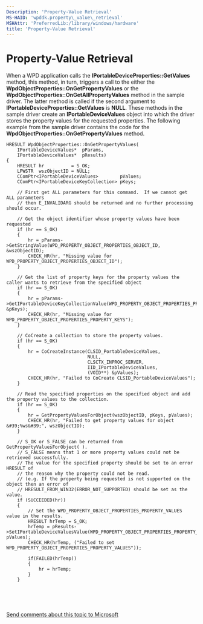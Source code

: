 ```yaml
---
Description: 'Property-Value Retrieval'
MS-HAID: 'wpddk.property\_value\_retrieval'
MSHAttr: 'PreferredLib:/library/windows/hardware'
title: 'Property-Value Retrieval'
---
```


# Property-Value Retrieval


When a WPD application calls the **IPortableDeviceProperties::GetValues** method, this method, in turn, triggers a call to the either the **WpdObjectProperties::OnGetPropertyValues** or the **WpdObjectProperties::OnGetAllPropertyValues** method in the sample driver. The latter method is called if the second argument to **IPortableDeviceProperties::GetValues** is **NULL**. These methods in the sample driver create an **IPortableDeviceValues** object into which the driver stores the property values for the requested properties. The following example from the sample driver contains the code for the **WpdObjectProperties::OnGetPropertyValues** method.

```ManagedCPlusPlus
HRESULT WpdObjectProperties::OnGetPropertyValues(
    IPortableDeviceValues*  pParams,
    IPortableDeviceValues*  pResults)
{
    HRESULT hr          = S_OK;
    LPWSTR  wszObjectID = NULL;
    CComPtr<IPortableDeviceValues>        pValues;
    CComPtr<IPortableDeviceKeyCollection> pKeys;

    // First get ALL parameters for this command.  If we cannot get ALL parameters
    // then E_INVALIDARG should be returned and no further processing should occur.

    // Get the object identifier whose property values have been requested
    if (hr == S_OK)
    {
        hr = pParams->GetStringValue(WPD_PROPERTY_OBJECT_PROPERTIES_OBJECT_ID, &wszObjectID);
        CHECK_HR(hr, "Missing value for WPD_PROPERTY_OBJECT_PROPERTIES_OBJECT_ID");
    }

    // Get the list of property keys for the property values the caller wants to retrieve from the specified object
    if (hr == S_OK)
    {
        hr = pParams->GetIPortableDeviceKeyCollectionValue(WPD_PROPERTY_OBJECT_PROPERTIES_PROPERTY_KEYS, &pKeys);
        CHECK_HR(hr, "Missing value for WPD_PROPERTY_OBJECT_PROPERTIES_PROPERTY_KEYS");
    }

    // CoCreate a collection to store the property values.
    if (hr == S_OK)
    {
        hr = CoCreateInstance(CLSID_PortableDeviceValues,
                              NULL,
                              CLSCTX_INPROC_SERVER,
                              IID_IPortableDeviceValues,
                              (VOID**) &pValues);
        CHECK_HR(hr, "Failed to CoCreate CLSID_PortableDeviceValues");
    }

    // Read the specified properties on the specified object and add the property values to the collection.
    if (hr == S_OK)
    {
        hr = GetPropertyValuesForObject(wszObjectID, pKeys, pValues);
        CHECK_HR(hr, "Failed to get property values for object &#39;%ws&#39;", wszObjectID);
    }

    // S_OK or S_FALSE can be returned from GetPropertyValuesForObject( ).
    // S_FALSE means that 1 or more property values could not be retrieved successfully.
    // The value for the specified property should be set to an error HRESULT of
    // the reason why the property could not be read.
    // (e.g. If the property being requested is not supported on the object then an error of
    // HRESULT_FROM_WIN32(ERROR_NOT_SUPPORTED) should be set as the value.
    if (SUCCEEDED(hr))
    {
        // Set the WPD_PROPERTY_OBJECT_PROPERTIES_PROPERTY_VALUES value in the results.
        HRESULT hrTemp = S_OK;
        hrTemp = pResults->SetIPortableDeviceValuesValue(WPD_PROPERTY_OBJECT_PROPERTIES_PROPERTY_VALUES, pValues);
        CHECK_HR(hrTemp, ("Failed to set WPD_PROPERTY_OBJECT_PROPERTIES_PROPERTY_VALUES"));

        if(FAILED(hrTemp))
        {
            hr = hrTemp;
        }
    }
```

 

 

[Send comments about this topic to Microsoft](mailto:wsddocfb@microsoft.com?subject=Documentation%20feedback%20[wpd_dk\wpddk]:%20Property-Value%20Retrieval%20%20RELEASE:%20%281/5/2017%29&body=%0A%0APRIVACY%20STATEMENT%0A%0AWe%20use%20your%20feedback%20to%20improve%20the%20documentation.%20We%20don't%20use%20your%20email%20address%20for%20any%20other%20purpose,%20and%20we'll%20remove%20your%20email%20address%20from%20our%20system%20after%20the%20issue%20that%20you're%20reporting%20is%20fixed.%20While%20we're%20working%20to%20fix%20this%20issue,%20we%20might%20send%20you%20an%20email%20message%20to%20ask%20for%20more%20info.%20Later,%20we%20might%20also%20send%20you%20an%20email%20message%20to%20let%20you%20know%20that%20we've%20addressed%20your%20feedback.%0A%0AFor%20more%20info%20about%20Microsoft's%20privacy%20policy,%20see%20http://privacy.microsoft.com/default.aspx. "Send comments about this topic to Microsoft")



